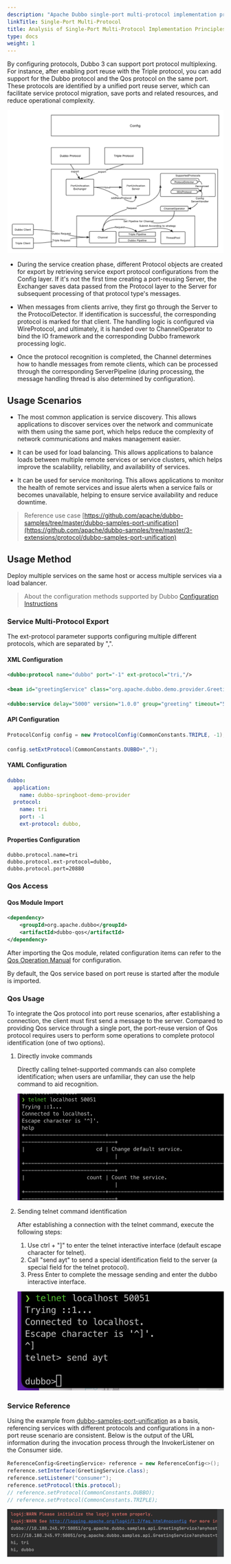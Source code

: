 ```yaml
---
description: "Apache Dubbo single-port multi-protocol implementation principle & source code analysis."
linkTitle: Single-Port Multi-Protocol
title: Analysis of Single-Port Multi-Protocol Implementation Principles
type: docs
weight: 1
---
```


By configuring protocols, Dubbo 3 can support port protocol multiplexing. For instance, after enabling port reuse with the Triple protocol, you can add support for the Dubbo protocol and the Qos protocol on the same port. These protocols are identified by a unified port reuse server, which can facilitate service protocol migration, save ports and related resources, and reduce operational complexity.

![pu-server-image1](/imgs/blog/pu-server/pu-server-flow.png)

- During the service creation phase, different Protocol objects are created for export by retrieving service export protocol configurations from the Config layer. If it's not the first time creating a port-reusing Server, the Exchanger saves data passed from the Protocol layer to the Server for subsequent processing of that protocol type's messages.

- When messages from clients arrive, they first go through the Server to the ProtocolDetector. If identification is successful, the corresponding protocol is marked for that client. The handling logic is configured via WireProtocol, and ultimately, it is handed over to ChannelOperator to bind the IO framework and the corresponding Dubbo framework processing logic.

- Once the protocol recognition is completed, the Channel determines how to handle messages from remote clients, which can be processed through the corresponding ServerPipeline (during processing, the message handling thread is also determined by configuration).

## Usage Scenarios
- The most common application is service discovery. This allows applications to discover services over the network and communicate with them using the same port, which helps reduce the complexity of network communications and makes management easier.

- It can be used for load balancing. This allows applications to balance loads between multiple remote services or service clusters, which helps improve the scalability, reliability, and availability of services.

- It can be used for service monitoring. This allows applications to monitor the health of remote services and issue alerts when a service fails or becomes unavailable, helping to ensure service availability and reduce downtime.

> Reference use case
[https://github.com/apache/dubbo-samples/tree/master/dubbo-samples-port-unification](https://github.com/apache/dubbo-samples/tree/master/3-extensions/protocol/dubbo-samples-port-unification)

## Usage Method
Deploy multiple services on the same host or access multiple services via a load balancer.

> About the configuration methods supported by Dubbo [Configuration Instructions](/en/overview/mannual/java-sdk/reference-manual/config/)

### Service Multi-Protocol Export

The ext-protocol parameter supports configuring multiple different protocols, which are separated by ",".

#### XML Configuration

```xml
<dubbo:protocol name="dubbo" port="-1" ext-protocol="tri,"/>

<bean id="greetingService" class="org.apache.dubbo.demo.provider.GreetingServiceImpl"/>

<dubbo:service delay="5000" version="1.0.0" group="greeting" timeout="5000" interface="org.apache.dubbo.demo.GreetingService" ref="greetingService" protocol="dubbo"/>

```

#### API Configuration

```java
ProtocolConfig config = new ProtocolConfig(CommonConstants.TRIPLE, -1);

config.setExtProtocol(CommonConstants.DUBBO+",");
```

#### YAML Configuration

``` yaml
dubbo:
  application:
    name: dubbo-springboot-demo-provider
  protocol:
    name: tri
    port: -1
    ext-protocol: dubbo,
```

#### Properties Configuration
```properties
dubbo.protocol.name=tri
dubbo.protocol.ext-protocol=dubbo,
dubbo.protocol.port=20880
```

### Qos Access

#### Qos Module Import

```xml
<dependency>
    <groupId>org.apache.dubbo</groupId>
    <artifactId>dubbo-qos</artifactId>
</dependency>
```

After importing the Qos module, related configuration items can refer to the [Qos Operation Manual](/en/overview/mannual/java-sdk/reference-manual/qos/overview/) for configuration.

By default, the Qos service based on port reuse is started after the module is imported. 

### Qos Usage

To integrate the Qos protocol into port reuse scenarios, after establishing a connection, the client must first send a message to the server. Compared to providing Qos service through a single port, the port-reuse version of Qos protocol requires users to perform some operations to complete protocol identification (one of two options).

1. Directly invoke commands

    Directly calling telnet-supported commands can also complete identification; when users are unfamiliar, they can use the help command to aid recognition.

    ![pu-server-image2](/imgs/blog/pu-server/qos-telnet-directcall.png)

2. Sending telnet command identification

   After establishing a connection with the telnet command, execute the following steps:

   1. Use ctrl + "]" to enter the telnet interactive interface (default escape character for telnet).
   2. Call "send ayt" to send a special identification field to the server (a special field for the telnet protocol).
   3. Press Enter to complete the message sending and enter the dubbo interactive interface.

   ![pu-server-imgs3](/imgs/blog/pu-server/qos-telnet-sendayt.png)


### Service Reference

Using the example from [dubbo-samples-port-unification](https://github.com/apache/dubbo-samples/tree/master/3-extensions/protocol/dubbo-samples-port-unification) as a basis, referencing services with different protocols and configurations in a non-port reuse scenario are consistent. Below is the output of the URL information during the invocation process through the InvokerListener on the Consumer side.

```java
ReferenceConfig<GreetingService> reference = new ReferenceConfig<>();
reference.setInterface(GreetingService.class);
reference.setListener("consumer");
reference.setProtocol(this.protocol);
// reference.setProtocol(CommonConstants.DUBBO);
// reference.setProtocol(CommonConstants.TRIPLE);
```

![pu-server-imgs4](/imgs/blog/pu-server/reference-service.png)

